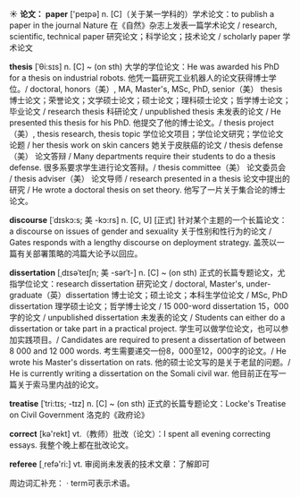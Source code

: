 ☀ <span class="category">**论文：**</span>
<span class="vocabulary">**paper**</span> ['peɪpə] 
<span class="definition">n. [C]（关于某一学科的）学术论文：</span>to publish a paper in the journal Nature 在《自然》杂志上发表一篇学术论文 / research, scientific, technical paper 研究论文；科学论文；技术论文 / scholarly paper 学术论文
            
<span class="vocabulary">**thesis**</span> [ˈθi:sɪs]
<span class="definition">n. [C] ~ (on sth) 大学的学位论文：</span>He was awarded his PhD for a thesis on industrial robots. 他凭一篇研究工业机器人的论文获得博士学位。/ doctoral, honors（美）, MA, Master's, MSc, PhD, senior（美） thesis 博士论文；荣誉论文；文学硕士论文；硕士论文；理科硕士论文；哲学博士论文；毕业论文 / research thesis 科研论文 / unpublished thesis 未发表的论文 / He presented this thesis for his PhD. 他提交了他的博士论文。/ thesis project（美）, thesis research, thesis topic 学位论文项目；学位论文研究；学位论文论题 / her thesis work on skin cancers 她关于皮肤癌的论文 / thesis defense（美） 论文答辩 / Many departments require their students to do a thesis defense. 很多系要求学生进行论文答辩。/ thesis committee（美） 论文委员会 / thesis adviser（美） 论文导师 / research presented in a thesis 论文中提出的研究 / He wrote a doctoral thesis on set theory. 他写了一片关于集合论的博士论文。          
           
<span class="vocabulary">**discourse**</span> [ˈdɪskɔ:s; 美 -kɔ:rs]
<span class="definition">n. [C, U] [正式] 针对某个主题的一个长篇论文：</span>a discourse on issues of gender and sexuality 关于性别和性行为的论文 / Gates responds with a lengthy discourse on deployment strategy. 盖茨以一篇有关部署策略的鸿篇大论予以回应。

<span class="vocabulary">**dissertation**</span> [ˌdɪsəˈteɪʃn; 美 -sərˈt-]
<span class="definition">n. [C] ~ (on sth) 正式的长篇专题论文，尤指学位论文：</span>research dissertation 研究论文 / doctoral, Master's, under-graduate（英）dissertation 博士论文；硕土论文；本科生学位论文 / MSc, PhD dissertation 理学硕士论文；哲学博士论文 / 15 000-word dissertation 15，000字的论文 / unpublished dissertation 未发表的论文 / Students can either do a dissertation or take part in a practical project. 学生可以做学位论文，也可以参加实践项目。/ Candidates are required to present a dissertation of between 8 000 and 12 000 words. 考生需要递交一份8，000至12，000字的论文。/ He wrote his Master's dissertation on rats. 他的硕士论文写的是关于老鼠的问题。/ He is currently writing a dissertation on the Somali civil war. 他目前正在写一篇关于索马里内战的论文。

<span class="vocabulary">**treatise**</span> [ˈtri:tɪs; -tɪz]
<span class="definition">n. [C] ~ (on sth) 正式的长篇专题论文：</span>Locke's Treatise on Civil Government 洛克的《政府论》

<span class="vocabulary">**correct**</span> [kə'rekt] 
<span class="definition">vt.（教师）批改（论文）：</span>I spent all evening correcting essays. 我整个晚上都在批改论文。

<span class="vocabulary">**referee**</span> [͵refə'ri:] 
<span class="definition">vt. 审阅尚未发表的技术文章：</span>了解即可

周边词汇补充：
· term可表示术语。


